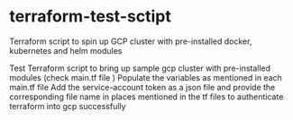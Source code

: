 # terraform-test-sctipt
Terraform script to spin up GCP cluster with pre-installed docker, kubernetes and helm modules

Test Terraform script to bring up sample gcp cluster with pre-installed modules (check main.tf file )
Populate the variables as mentioned in each main.tf file 
Add the service-account token as a json file and provide the corresponding file name in places mentioned in the tf files to authenticate terraform into gcp successfully 

